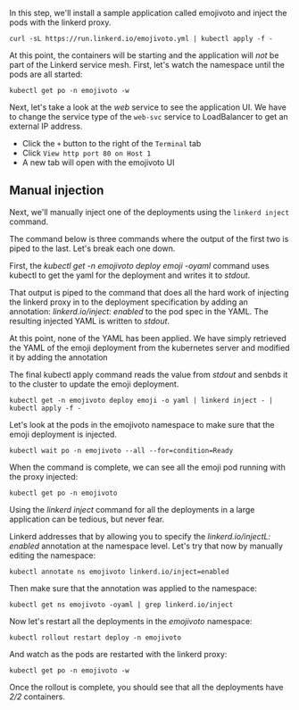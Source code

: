 In this step, we'll install a sample application called emojivoto and inject the pods with the linkerd proxy.

`curl -sL https://run.linkerd.io/emojivoto.yml | kubectl apply -f -`

At this point, the containers will be starting and the application will _not_ be part of the
Linkerd service mesh. First, let's watch the namespace until the pods are all
started:

`kubectl get po -n emojivoto -w`

Next, let's take a look at the *web* service to see the application UI. We have to change the service type of the `web-svc` service to LoadBalancer to get an external IP address.

- Click the `+` button to the right of the `Terminal` tab
- Click `View http port 80 on Host 1`
- A new tab will open with the emojivoto UI

## Manual injection

Next, we'll manually inject one of the deployments using the `linkerd inject` command.

The command below is three commands where the output of the first two is piped
to the last. Let's break each one down. 

First, the *kubectl get -n emojivoto deploy emoji -oyaml* command uses kubectl to get the yaml for the deployment and
writes it to *stdout*.

That output is piped to the command that does all the
hard work of injecting the linkerd proxy in to the deployment specification by
adding an annotation: _linkerd.io/inject: enabled_ to the pod spec in the YAML.
The resulting injected YAML is written to *stdout*. 

At this point, none of the YAML has been applied. We have simply retrieved the YAML of the emoji deployment
from the kubernetes server and modified it by adding the annotation

The final kubectl apply command reads the value from *stdout* and senbds it to the cluster
to update the emoji deployment.

`kubectl get -n emojivoto deploy emoji -o yaml | linkerd inject - | kubectl apply -f -`

Let's look at the pods in the emojivoto namespace to make sure that the emoji deployment is injected.

`kubectl wait po -n emojivoto --all --for=condition=Ready`

When the command is complete, we can see all the emoji pod running with the proxy injected:

`kubectl get po -n emojivoto`

Using the *linkerd inject* command for all the deployments in a large application can be tedious, but never fear.

Linkerd addresses that by allowing you to specify the _linkerd.io/injectL: enabled_
annotation at the namespace level. Let's try that now by manually editing the
namespace:

`kubectl annotate ns emojivoto linkerd.io/inject=enabled`

Then make sure that the annotation was applied to the namespace:

`kubectl get ns emojivoto -oyaml | grep linkerd.io/inject`

Now let's restart all the deployments in the *emojivoto* namespace:

`kubectl rollout restart deploy -n emojivoto`

And watch as the pods are restarted with the linkerd proxy:

`kubectl get po -n emojivoto -w`

Once the rollout is complete, you should see that all the deployments have *2/2* containers.
